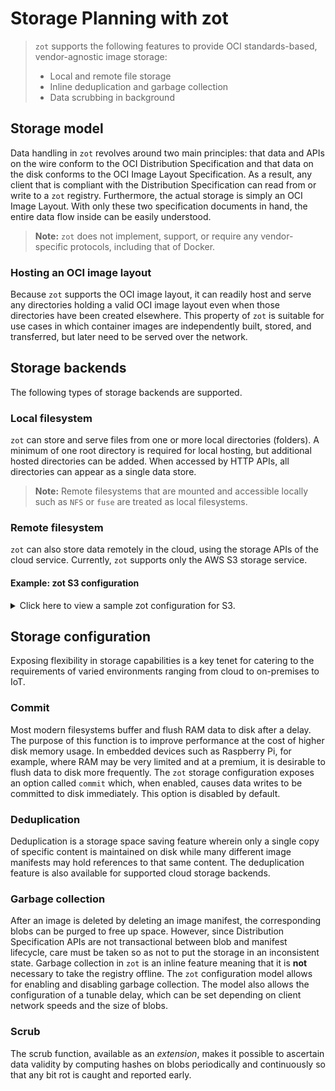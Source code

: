 # Storage Planning with zot

> `zot` supports the following features to provide OCI standards-based, vendor-agnostic image storage:
>
> -   Local and remote file storage
> -   Inline deduplication and garbage collection
> -   Data scrubbing in background


## Storage model

Data handling in `zot` revolves around two main principles: that data and APIs on the wire conform to the OCI Distribution Specification and that data on the disk conforms to the OCI Image Layout Specification. As a result, any client that is compliant with the Distribution Specification can read from or write to a `zot` registry. Furthermore, the actual storage is simply an OCI Image Layout. With only these two specification documents in hand, the entire data flow inside can be easily understood.

> **Note:**
> `zot` does not implement, support, or require any vendor-specific protocols, including that of Docker.

### Hosting an OCI image layout

Because `zot` supports the OCI image layout, it can readily host and serve any directories holding a valid OCI image layout even when those directories have been created elsewhere. This property of `zot` is suitable for use cases in which container images are independently built, stored, and transferred, but later need to be served over the network.

## Storage backends

The following types of storage backends are supported.

### Local filesystem

`zot` can store and serve files from one or more local directories (folders). A minimum of one root directory is required for local hosting, but additional hosted directories can be added. When accessed by HTTP APIs, all directories can appear as a single data store.

> **Note:**
> Remote filesystems that are mounted and accessible locally such as `NFS` or `fuse` are treated as local filesystems.


### Remote filesystem

`zot` can also store data remotely in the cloud, using the storage APIs of the cloud service. Currently, `zot` supports only the AWS S3 storage service.

#### Example: zot S3 configuration

<details>
  <summary markdown="span">Click here to view a sample zot configuration for S3.</summary>

```json

{
    "distSpecVersion": "1.0.1-dev",
    "storage": {
        "rootDirectory": "/tmp/zot",
        "dedupe": true,
        "storageDriver": {
            "name": "s3",
            "rootdirectory": "/zot",
            "region": "us-east-2",
            "bucket": "zot-storage",
            "secure": true,
            "skipverify": false
        },
        "cacheDriver": {
            "name": "dynamodb",
            "endpoint": "http://localhost:4566",
            "region": "us-east-2",
            "tableName": "MainTable"
        },
    },
    "http": {
        "address": "127.0.0.1",
        "port": "8080"
    },
    "log": {
        "level": "debug"
    }
}

```
</details>


## Storage configuration

Exposing flexibility in storage capabilities is a key tenet for catering to the requirements of varied environments ranging from cloud to on-premises to IoT.

### Commit

Most modern filesystems buffer and flush RAM data to disk after a delay. The purpose of this function is to improve performance at the cost of higher disk memory usage. In embedded devices such as Raspberry Pi, for example, where RAM may be very limited and at a premium, it is desirable to flush data to disk more frequently. The `zot` storage configuration exposes an option called `commit` which, when enabled, causes data
writes to be committed to disk immediately. This option is disabled by default.

### Deduplication

Deduplication is a storage space saving feature wherein only a single copy of specific content is maintained on disk while many different image manifests may hold references to that same content. The deduplication feature is also available for supported cloud storage backends.

### Garbage collection

After an image is deleted by deleting an image manifest, the corresponding blobs can be purged to free up space. However, since Distribution Specification APIs are not transactional between blob and manifest lifecycle, care must be taken so as not to put the storage in an inconsistent state. Garbage collection in `zot` is an inline feature meaning that it is **not** necessary to take the registry offline. The `zot` configuration model allows for enabling and disabling garbage collection. The model also allows the configuration of a tunable delay, which can be set depending on client network speeds and the size of blobs.

### Scrub

The scrub function, available as an *extension*, makes it possible to ascertain data validity by computing hashes on blobs periodically and continuously so that any bit rot is caught and reported early.
